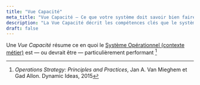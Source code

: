 ```yaml
---
title: "Vue Capacité"
meta_title: "Vue Capacité – Ce que votre système doit savoir bien faire"
description: "La Vue Capacité décrit les compétences clés que le système opérationnel de l’entreprise possède ou doit développer pour créer de la valeur et maintenir un avantage concurrentiel."
draft: false
---
```


Une *Vue Capacité* résume ce en quoi le [Système Opérationnel (contexte métier)](/operating-system) est — ou devrait être — particulièrement performant [^1]

[^1]: *Operations Strategy: Principles and Practices*, Jan A. Van Mieghem et Gad Allon. Dynamic Ideas, 2015
